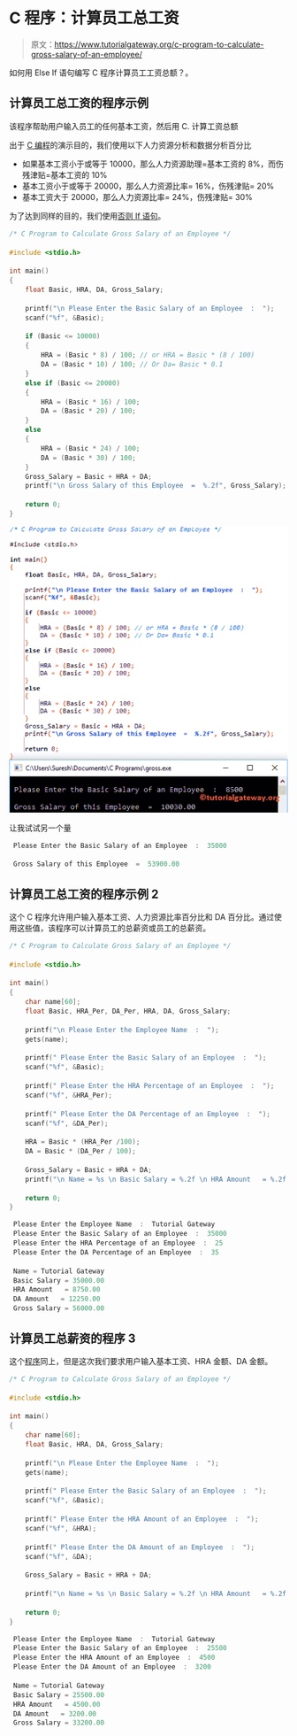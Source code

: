 # C 程序：计算员工总工资

> 原文：<https://www.tutorialgateway.org/c-program-to-calculate-gross-salary-of-an-employee/>

如何用 Else If 语句编写 C 程序计算员工工资总额？。

## 计算员工总工资的程序示例

该程序帮助用户输入员工的任何基本工资，然后用 C. 计算工资总额

出于 [C 编程](https://www.tutorialgateway.org/c-programming/)的演示目的，我们使用以下人力资源分析和数据分析百分比

*   如果基本工资小于或等于 10000，那么人力资源助理=基本工资的 8%，而伤残津贴=基本工资的 10%
*   基本工资小于或等于 20000，那么人力资源比率= 16%，伤残津贴= 20%
*   基本工资大于 20000，那么人力资源比率= 24%，伤残津贴= 30%

为了达到同样的目的，我们使用[否则 If 语句](https://www.tutorialgateway.org/else-if-statement-in-c/)。

```c
/* C Program to Calculate Gross Salary of an Employee */

#include <stdio.h>

int main()
{
	float Basic, HRA, DA, Gross_Salary;

	printf("\n Please Enter the Basic Salary of an Employee  :  ");
  	scanf("%f", &Basic);

  	if (Basic <= 10000)
  	{
  		HRA = (Basic * 8) / 100; // or HRA = Basic * (8 / 100)
		DA = (Basic * 10) / 100; // Or Da= Basic * 0.1    	
  	} 
  	else if (Basic <= 20000)
  	{
  		HRA = (Basic * 16) / 100;
	  	DA = (Basic * 20) / 100;  	
  	}
  	else
  	{
	   	HRA = (Basic * 24) / 100; 
	   	DA = (Basic * 30) / 100;
	}
	Gross_Salary = Basic + HRA + DA;
	printf("\n Gross Salary of this Employee  =  %.2f", Gross_Salary); 

  	return 0;
}
```

![C Program to Calculate Gross Salary of an Employee 1](img/98e056990da365b7bdde471ee7e0c81e.png)

让我试试另一个量

```c
 Please Enter the Basic Salary of an Employee  :  35000

 Gross Salary of this Employee  =  53900.00
```

## 计算员工总工资的程序示例 2

这个 C 程序允许用户输入基本工资、人力资源比率百分比和 DA 百分比。通过使用这些值，该程序可以计算员工的总薪资或员工的总薪资。

```c
/* C Program to Calculate Gross Salary of an Employee */

#include <stdio.h>

int main()
{
	char name[60];
	float Basic, HRA_Per, DA_Per, HRA, DA, Gross_Salary;

	printf("\n Please Enter the Employee Name  :  ");
  	gets(name);

	printf(" Please Enter the Basic Salary of an Employee  :  ");
  	scanf("%f", &Basic);

	printf(" Please Enter the HRA Percentage of an Employee  :  ");
  	scanf("%f", &HRA_Per);

	printf(" Please Enter the DA Percentage of an Employee  :  ");
  	scanf("%f", &DA_Per);

  	HRA = Basic * (HRA_Per /100); 
	DA = Basic * (DA_Per / 100);  	

	Gross_Salary = Basic + HRA + DA;
	printf("\n Name = %s \n Basic Salary = %.2f \n HRA Amount   = %.2f \n DA Amount   = %.2f \n Gross Salary = %.2f", name, Basic, HRA, DA, Gross_Salary); 

  	return 0;
}
```

```c
 Please Enter the Employee Name  :  Tutorial Gateway
 Please Enter the Basic Salary of an Employee  :  35000
 Please Enter the HRA Percentage of an Employee  :  25
 Please Enter the DA Percentage of an Employee  :  35

 Name = Tutorial Gateway 
 Basic Salary = 35000.00 
 HRA Amount   = 8750.00 
 DA Amount   = 12250.00 
 Gross Salary = 56000.00
```

## 计算员工总薪资的程序 3

这个[程序](https://www.tutorialgateway.org/c-programming-examples/)同上，但是这次我们要求用户输入基本工资、HRA 金额、DA 金额。

```c
/* C Program to Calculate Gross Salary of an Employee */

#include <stdio.h>

int main()
{
	char name[60];
	float Basic, HRA, DA, Gross_Salary;

	printf("\n Please Enter the Employee Name  :  ");
  	gets(name);

	printf(" Please Enter the Basic Salary of an Employee  :  ");
  	scanf("%f", &Basic);

	printf(" Please Enter the HRA Amount of an Employee  :  ");
  	scanf("%f", &HRA);

	printf(" Please Enter the DA Amount of an Employee  :  ");
  	scanf("%f", &DA);

	Gross_Salary = Basic + HRA + DA;

	printf("\n Name = %s \n Basic Salary = %.2f \n HRA Amount   = %.2f \n DA Amount   = %.2f \n Gross Salary = %.2f", name, Basic, HRA, DA, Gross_Salary); 

  	return 0;
}
```

```c
 Please Enter the Employee Name  :  Tutorial Gateway
 Please Enter the Basic Salary of an Employee  :  25500
 Please Enter the HRA Amount of an Employee  :  4500
 Please Enter the DA Amount of an Employee  :  3200

 Name = Tutorial Gateway 
 Basic Salary = 25500.00 
 HRA Amount   = 4500.00 
 DA Amount   = 3200.00 
 Gross Salary = 33200.00
```